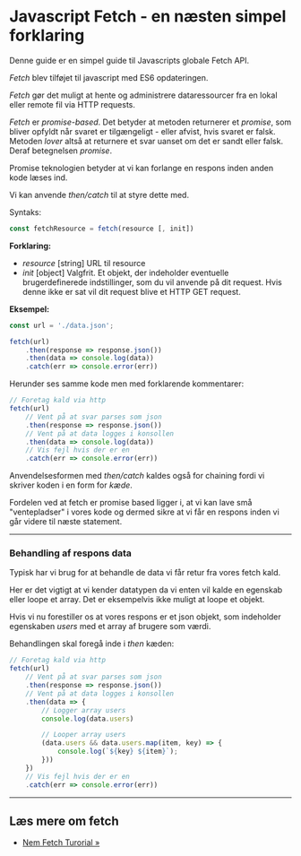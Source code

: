 # Javascript Fetch - en næsten simpel forklaring

Denne guide er en simpel guide til Javascripts globale Fetch API. 

*Fetch* blev tilføjet til javascript med ES6 opdateringen.

*Fetch* gør det muligt at hente og administrere dataressourcer fra en lokal eller remote fil via HTTP requests. 

*Fetch* er *promise-based*. Det betyder at metoden returnerer et *promise*, som bliver opfyldt når svaret er tilgængeligt - eller afvist, hvis svaret er falsk. Metoden *lover* altså at returnere et svar uanset om det er sandt eller falsk. Deraf betegnelsen *promise*.

Promise teknologien betyder at vi kan forlange en respons inden anden kode læses ind. 

Vi kan anvende *then/catch* til at styre dette med.

Syntaks:
```js
const fetchResource = fetch(resource [, init])
```
**Forklaring:**
- *resource* [string] URL til resource
- *init* [object] Valgfrit. Et objekt, der indeholder eventuelle brugerdefinerede indstillinger, som du vil anvende på dit request. Hvis denne ikke er sat vil dit request blive et HTTP GET request.

**Eksempel:**
```js
const url = './data.json';

fetch(url)
    .then(response => response.json())
    .then(data => console.log(data))
    .catch(err => console.error(err))
```
Herunder ses samme kode men med forklarende kommentarer:
```js
// Foretag kald via http
fetch(url)
    // Vent på at svar parses som json
    .then(response => response.json())
    // Vent på at data logges i konsollen
    .then(data => console.log(data))
    // Vis fejl hvis der er en
    .catch(err => console.error(err))
```
Anvendelsesformen med *then/catch* kaldes også for chaining fordi vi skriver koden i en form for *kæde*.

Fordelen ved at fetch er promise based ligger i, at vi kan lave små "ventepladser" i vores kode og dermed sikre at vi får en respons inden vi går videre til næste statement.
___
### Behandling af respons data

Typisk har vi brug for at behandle de data vi får retur fra vores fetch kald. 

Her er det vigtigt at vi kender datatypen da vi enten vil kalde en egenskab eller loope et array. Det er eksempelvis ikke muligt at loope et objekt.

Hvis vi nu forestiller os at vores respons er et json objekt, som indeholder egenskaben *users* med et array af brugere som værdi. 

Behandlingen skal foregå inde i *then* kæden:
```js
// Foretag kald via http
fetch(url)
    // Vent på at svar parses som json
    .then(response => response.json())
    // Vent på at data logges i konsollen
    .then(data => {
        // Logger array users
        console.log(data.users)

        // Looper array users
        (data.users && data.users.map(item, key) => {
            console.log(`${key} ${item}`);
        }))
    })
    // Vis fejl hvis der er en
    .catch(err => console.error(err))
```
___
## Læs mere om fetch
- [Nem Fetch Turorial &raquo;](https://www.digitalocean.com/community/tutorials/how-to-use-the-javascript-fetch-api-to-get-data)







